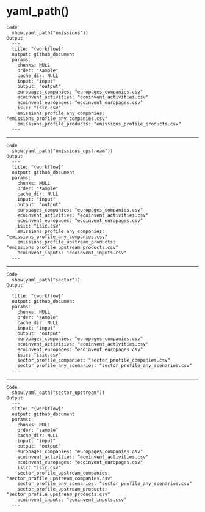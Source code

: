 # yaml_path()

    Code
      show(yaml_path("emissions"))
    Output
      ---
      title: "{workflow}"
      output: github_document
      params:
        chunks: NULL
        order: "sample"
        cache_dir: NULL
        input: "input"
        output: "output"
        europages_companies: "europages_companies.csv"
        ecoinvent_activities: "ecoinvent_activities.csv"
        ecoinvent_europages: "ecoinvent_europages.csv"
        isic: "isic.csv"
        emissions_profile_any_companies: "emissions_profile_any_companies.csv"
        emissions_profile_products: "emissions_profile_products.csv"
      ---

---

    Code
      show(yaml_path("emissions_upstream"))
    Output
      ---
      title: "{workflow}"
      output: github_document
      params:
        chunks: NULL
        order: "sample"
        cache_dir: NULL
        input: "input"
        output: "output"
        europages_companies: "europages_companies.csv"
        ecoinvent_activities: "ecoinvent_activities.csv"
        ecoinvent_europages: "ecoinvent_europages.csv"
        isic: "isic.csv"
        emissions_profile_any_companies: "emissions_profile_any_companies.csv"
        emissions_profile_upstream_products: "emissions_profile_upstream_products.csv"
        ecoinvent_inputs: "ecoinvent_inputs.csv"
      ---

---

    Code
      show(yaml_path("sector"))
    Output
      ---
      title: "{workflow}"
      output: github_document
      params:
        chunks: NULL
        order: "sample"
        cache_dir: NULL
        input: "input"
        output: "output"
        europages_companies: "europages_companies.csv"
        ecoinvent_activities: "ecoinvent_activities.csv"
        ecoinvent_europages: "ecoinvent_europages.csv"
        isic: "isic.csv"
        sector_profile_companies: "sector_profile_companies.csv"
        sector_profile_any_scenarios: "sector_profile_any_scenarios.csv"
      ---

---

    Code
      show(yaml_path("sector_upstream"))
    Output
      ---
      title: "{workflow}"
      output: github_document
      params:
        chunks: NULL
        order: "sample"
        cache_dir: NULL
        input: "input"
        output: "output"
        europages_companies: "europages_companies.csv"
        ecoinvent_activities: "ecoinvent_activities.csv"
        ecoinvent_europages: "ecoinvent_europages.csv"
        isic: "isic.csv"
        sector_profile_upstream_companies: "sector_profile_upstream_companies.csv"
        sector_profile_any_scenarios: "sector_profile_any_scenarios.csv"
        sector_profile_upstream_products: "sector_profile_upstream_products.csv"
        ecoinvent_inputs: "ecoinvent_inputs.csv"
      ---

